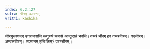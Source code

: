 ```yaml
---
index: 6.2.127
sutra: चीरम् उपमानम्
vritti: kashika

---
```

चीरमुत्तरपदम् उपमानवाचि तत्पुरुषे समासे आद्युदात्तं भवति। वस्त्रं चीरम् इव वस्त्रचीरम्। पटचीरम्। अम्बलचीरम्। उपमानम् इति किम्? परमचीरम्।